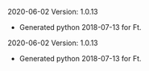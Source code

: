 2020-06-02 Version: 1.0.13
- Generated python 2018-07-13 for Ft.

2020-06-02 Version: 1.0.13
- Generated python 2018-07-13 for Ft.


